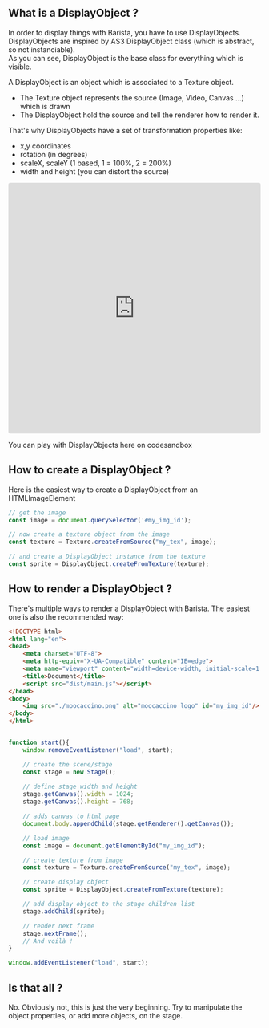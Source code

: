 ## What is a DisplayObject ? 

In order to display things with Barista, you have to use DisplayObjects. <br/>
DisplayObjects are inspired by AS3 DisplayObject class (which is abstract, so not instanciable). <br/>
As you can see, DisplayObject is the base class for everything which is visible. 

A DisplayObject is an object which is associated to a Texture object. 
- The Texture object represents the source (Image, Video, Canvas ...) which is drawn
- The DisplayObject hold the source and tell the renderer how to render it. 

That's why DisplayObjects have a set of transformation properties like: 

- x,y coordinates
- rotation (in degrees)
- scaleX, scaleY (1 based, 1 = 100%, 2 = 200%)
- width and height (you can distort the source)

<iframe src="https://codesandbox.io/embed/how-to-use-displayobject-in-barista-nphhc?fontsize=14&hidenavigation=1&theme=dark"
     style="width:100%; height:500px; border:0; border-radius: 4px; overflow:hidden;"
     title="How to use DisplayObject in Barista ?"
     allow="accelerometer; ambient-light-sensor; camera; encrypted-media; geolocation; gyroscope; hid; microphone; midi; payment; usb; vr; xr-spatial-tracking"
     sandbox="allow-forms allow-modals allow-popups allow-presentation allow-same-origin allow-scripts"
></iframe>


You can play with DisplayObjects here on codesandbox

## How to create a DisplayObject ? 

Here is the easiest way to create a DisplayObject from an HTMLImageElement

```typescript
// get the image
const image = document.querySelector('#my_img_id');

// now create a texture object from the image
const texture = Texture.createFromSource("my_tex", image);

// and create a DisplayObject instance from the texture
const sprite = DisplayObject.createFromTexture(texture);
```

## How to render a DisplayObject ? 

There's multiple ways to render a DisplayObject with Barista. 
The easiest one is also the recommended way: 
```html
<!DOCTYPE html>
<html lang="en">
<head>
    <meta charset="UTF-8">
    <meta http-equiv="X-UA-Compatible" content="IE=edge">
    <meta name="viewport" content="width=device-width, initial-scale=1.0">
    <title>Document</title>
    <script src="dist/main.js"></script>
</head>
<body>
    <img src="./moocaccino.png" alt="moocaccino logo" id="my_img_id"/>
</body>
</html>
```
```typescript

function start(){
    window.removeEventListener("load", start);

    // create the scene/stage
    const stage = new Stage();
    
    // define stage width and height
    stage.getCanvas().width = 1024;
    stage.getCanvas().height = 768;

    // adds canvas to html page
    document.body.appendChild(stage.getRenderer().getCanvas());

    // load image
    const image = document.getElementById("my_img_id");

    // create texture from image
    const texture = Texture.createFromSource("my_tex", image);

    // create display object
    const sprite = DisplayObject.createFromTexture(texture);

    // add display object to the stage children list
    stage.addChild(sprite);

    // render next frame
    stage.nextFrame();
    // And voilà !
}

window.addEventListener("load", start);

```

## Is that all ? 
No. Obviously not, this is just the very beginning. 
Try to manipulate the object properties, or add more objects, on the stage.